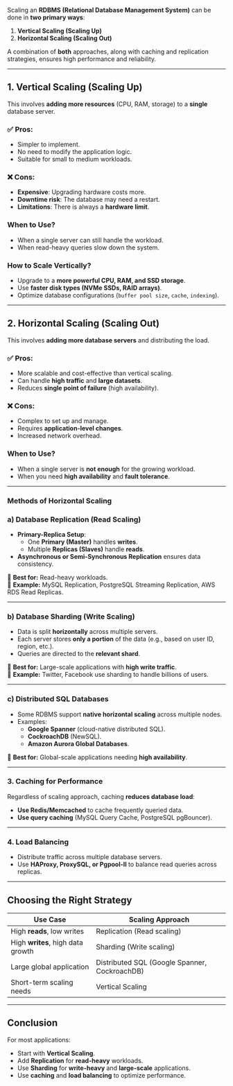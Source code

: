 Scaling an **RDBMS (Relational Database Management System)** can be done in **two primary ways**:  

1. **Vertical Scaling (Scaling Up)**
2. **Horizontal Scaling (Scaling Out)**  

A combination of **both** approaches, along with caching and replication strategies, ensures high performance and reliability.

---

## **1. Vertical Scaling (Scaling Up)**
This involves **adding more resources** (CPU, RAM, storage) to a **single** database server.

### ✅ **Pros**:
- Simpler to implement.
- No need to modify the application logic.
- Suitable for small to medium workloads.

### ❌ **Cons**:
- **Expensive**: Upgrading hardware costs more.
- **Downtime risk**: The database may need a restart.
- **Limitations**: There is always a **hardware limit**.

### **When to Use?**
- When a single server can still handle the workload.
- When read-heavy queries slow down the system.

### **How to Scale Vertically?**
- Upgrade to a **more powerful CPU, RAM, and SSD storage**.
- Use **faster disk types (NVMe SSDs, RAID arrays)**.
- Optimize database configurations (`buffer pool size`, `cache`, `indexing`).

---

## **2. Horizontal Scaling (Scaling Out)**
This involves **adding more database servers** and distributing the load.

### ✅ **Pros**:
- More scalable and cost-effective than vertical scaling.
- Can handle **high traffic** and **large datasets**.
- Reduces **single point of failure** (high availability).

### ❌ **Cons**:
- Complex to set up and manage.
- Requires **application-level changes**.
- Increased network overhead.

### **When to Use?**
- When a single server is **not enough** for the growing workload.
- When you need **high availability** and **fault tolerance**.

---

### **Methods of Horizontal Scaling**
### **a) Database Replication (Read Scaling)**
- **Primary-Replica Setup**:
  - One **Primary (Master)** handles **writes**.
  - Multiple **Replicas (Slaves)** handle **reads**.
- **Asynchronous or Semi-Synchronous Replication** ensures data consistency.

🔹 **Best for:** Read-heavy workloads.  
🔹 **Example:** MySQL Replication, PostgreSQL Streaming Replication, AWS RDS Read Replicas.  

---

### **b) Database Sharding (Write Scaling)**
- Data is split **horizontally** across multiple servers.
- Each server stores **only a portion** of the data (e.g., based on user ID, region, etc.).
- Queries are directed to the **relevant shard**.

🔹 **Best for:** Large-scale applications with **high write traffic**.  
🔹 **Example:** Twitter, Facebook use sharding to handle billions of users.  

---

### **c) Distributed SQL Databases**
- Some RDBMS support **native horizontal scaling** across multiple nodes.
- Examples:
  - **Google Spanner** (cloud-native distributed SQL).
  - **CockroachDB** (NewSQL).
  - **Amazon Aurora Global Databases**.

🔹 **Best for:** Global-scale applications needing **high availability**.

---

### **3. Caching for Performance**
Regardless of scaling approach, caching **reduces database load**:
- **Use Redis/Memcached** to cache frequently queried data.
- **Use query caching** (MySQL Query Cache, PostgreSQL pgBouncer).

---

### **4. Load Balancing**
- Distribute traffic across multiple database servers.
- Use **HAProxy, ProxySQL, or Pgpool-II** to balance read queries across replicas.

---

## **Choosing the Right Strategy**
| **Use Case** | **Scaling Approach** |
|-------------|-------------------|
| High **reads**, low writes | Replication (Read scaling) |
| High **writes**, high data growth | Sharding (Write scaling) |
| Large global application | Distributed SQL (Google Spanner, CockroachDB) |
| Short-term scaling needs | Vertical Scaling |

---

## **Conclusion**
For most applications:
- Start with **Vertical Scaling**.
- Add **Replication** for **read-heavy** workloads.
- Use **Sharding** for **write-heavy** and **large-scale** applications.
- Use **caching** and **load balancing** to optimize performance.
